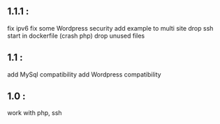 ## 1.1.1 :

fix ipv6
fix some Wordpress security
add example to multi site
drop ssh start in dockerfile (crash php)
drop unused files

## 1.1 :

add MySql compatibility
add Wordpress compatibility

## 1.0 :
work with php, ssh
